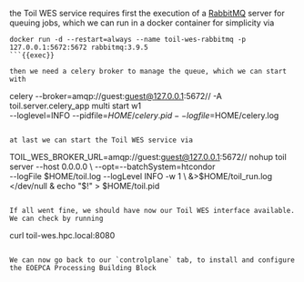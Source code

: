 the Toil WES service requires first the execution of a [RabbitMQ](https://www.rabbitmq.com/) server for queuing jobs, which we can run in a docker container for simplicity via

```
docker run -d --restart=always --name toil-wes-rabbitmq -p 127.0.0.1:5672:5672 rabbitmq:3.9.5
```{{exec}}

then we need a celery broker to manage the queue, which we can start with

```
celery --broker=amqp://guest:guest@127.0.0.1:5672// -A toil.server.celery_app multi start w1 \
   --loglevel=INFO --pidfile=$HOME/celery.pid --logfile=$HOME/celery.log
```{{exec}}

at last we can start the Toil WES service via

```
TOIL_WES_BROKER_URL=amqp://guest:guest@127.0.0.1:5672// nohup toil server --host 0.0.0.0 \ 
  --opt=--batchSystem=htcondor \
  --logFile $HOME/toil.log --logLevel INFO -w 1 \
  &>$HOME/toil_run.log </dev/null &
echo "$!" > $HOME/toil.pid
```{{exec}}

If all went fine, we should have now our Toil WES interface available. We can check by running

```
curl toil-wes.hpc.local:8080
```{{exec}}

We can now go back to our `controlplane` tab, to install and configure the EOEPCA Processing Building Block
